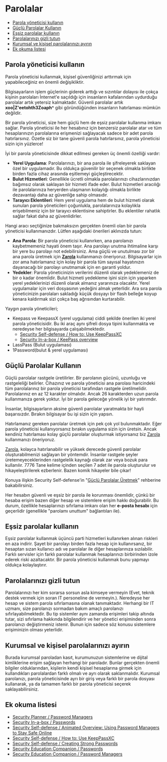 # Parolalar

* [Parola yöneticisi kullanın](#parola-yoneticisi)
* [Güçlü Parolalar Kullanın](#guclu-parola)
* [Eşsiz parolalar kullanın](#essiz-parola)
* [Parolalarınızı gizli tutun](#gizli-parola)
* [Kurumsal ve kişisel parolalarınızı ayırın](#kurumsal-kisisel-parola)
* [Ek okuma listesi](#ek-okuma)

## Parola yöneticisi kullanın<a name="parola-yoneticisi"></a>

Parola yöneticisi kullanmak, kişisel güvenliğinizi arttırmak için yapabileceğiniz en önemli değişikliktir.

Bilgisayarların işlem güçlerinin giderek arttığı ve sızıntılar dolayısı ile çokça kişinin parolaları İnternet'e saçıldığı için insanların kafalarından uydurduğu parolalar artık yetersiz kalmaktadır. Güvenli parolalar artık **xoo|Z'eetohth3Zoaph^** gibi göründüğünden insanların hatırlaması mümkün değildir.

Bir parola yöneticisi, size hem güçlü hem de eşsiz parolalar kullanma imkanı sağlar. Parola yöneticisi ile her hesabınız için benzersiz parolalar atar ve tüm hesaplarınızın parolalarına erişmenizi sağlayacak sadece bir adet parola hatırlarsınız. Özetle siz bir tane güvenli parola hatırlarsınız, parola yöneticisi sizin için yüzlerce!

İyi bir parola yöneticisinde dikkat edilmesi gereken üç önemli özelliği vardır:

* **Yerel Uygulama**: Parolalarınızı, bir ana parola ile şifreleyerek saklayan özel bir uygulamadır. Bu oldukça güvenilir bir seçenek olmakla birlikte birden fazla cihaz arasında eşitlemeyi güçleştirecektir.
* **Bulut Hizmetleri**: Genellikle ücretli olmakla parolalarınızı cihazlarınızdan bağımsız olarak saklayan bir hizmeti ifade eder. Bulut hizmetleri aracılığı ile parolalarınıza heryerden ulaşmanın kolaylığı olmakla birlikte dezavantajı daha az güvenliğe sahip olmasıdır.
* **Tarayıcı Eklentileri**: Hem yerel uygulama hem de bulut hizmeti olarak sunulan parola yöneticileri çoğunlukla, parolalarınıza kolaylıkla erişebilmeniz için bir tarayıcı eklentisine sahiptirler. Bu eklentiler rahatlık sağlar fakat daha az güvenlidirler.

Hangi aracı seçtiğinize bakmaksızın gerçekten önemli olan bir parola yöneticisi kullanmanızdır. Lütfen aşağıdaki önerileri aklınızda tutun:

* **Ana Parola**: Bir parola yöneticisi kullanırken, ana parolanızı kaybetmemeniz hayati önem taşır. Ana parolayı unutma ihtimaline karşı bir yere bu parolayı not edebilirsiniz. Ama güçlü ve unutulması zor bir ana parola üretmek için **[Zarola](https://zarola.oyd.org.tr)** kullanmanızı öneriyoruz. Bilgisayarlar için zor ama hatırlamanız için kolay bir parola tüm sayısal hayatınızın dayanacağı bir parolayı unutmamak için en garanti yoldur.
* **Yedekler**: Parola yöneticinizin verilerini düzenli olarak yedeklemeniz de bir o kadar önemlidir. Bulut hizmeti yedekleme işini sizin için yaparken yerel yedeklerinizi düzenli olarak almanız yararınıza olacaktır. Yerel uygulamalar için veri dosyasının yedeğini almak yeterlidir. Ara sıra parola yöneticinizin parolaları sakladığı küçük dosyayı bir flash belleğe koyup kenara kaldırmak sizi çokça baş ağrısından kurtarabilir.

Yaygın parola yöneticileri;

*  Keepass ve KeepassX (yerel uygulama) ciddi şekilde önerilen iki yerel parola yöneticisidir. Bu iki araç aynı şifreli dosya tipini kullanmakta ve neredeyse her bilgisayarda çalışabilmektedir.
   * [Security Self-defense / How to: Use KeepPassXC](https://ssd.eff.org/en/module/how-use-keepassxc)
   * [Security In-a-box / KeePass overview](https://securityinabox.org/en/guide/keepass/windows)
* LassPass (Bulut uygulaması)
* 1Password(bulut & yerel uygulaması)

## Güçlü Parolalar Kullanın<a name="guclu-parola"></a>

Güçlü parolalar rastgele üretilirler. Bir parolanın gücünü, uzunluğu ve rastgeleliği belirler. Cihazınız ve parola yöneticisi ana parolası haricindeki tüm parolalarınız bir parola yöneticisi tarafından rastgele üretilmelidir. Parolalarınız en az 12 karakter olmalıdır. Ancak 26 karakterden uzun parola kullanmanıza gerek yoktur. İyi bir parola geleceğe yönelik iyi bir yatırımdır.

İnsanlar, bilgisayarların aksine güvenli parolalar yaratmakta bir hayli başarısızdır. Bırakın bilgisayar bu işi sizin için yapsın.

Hatırlamanız gereken parolalar üretmek için pek çok yol bulunmaktadır. Eğer parola yöneticisi kullanıyorsanız bırakın uygulama sizin için üretsin. Ancak kendiniz hatırlaması kolay güçlü parolalar oluşturmak istiyorsanız biz [Zarola](https://zarola.oyd.org.tr) kullanmanızı öneriyoruz.

[Zarola](https://zarola.oyd.org.tr), kolayca hatırlanabilir ve yüksek derecede güvenli parolalar oluşturabilmenizi sağlayan bir yöntemdir. İnsanlar rastgele şeyler üretemeyeceklerinden rastgelelik kaynağı olarak zar veya bozuk para kullanılır. 7776 Tane kelime içinden seçilen 7 adet ile parola oluşturulur ve hikayeleştirilerek ezberlenir. Bazen komik hikayeler bile çıkar!

Konuya ilişkin Security Self-defense'in "[Güçlü Parolalar Üretmek](https://ssd.eff.org/en/module/creating-strong-passwords)" rehberine bakabilirsiniz.

Her hesabın güvenli ve eşsiz bir parola ile korunması önemlidir, çünkü bir hesaba erişim bazen diğer hesap ve sistemlere erişim hakkı doğurabilir. Bu durum, özellikle hesaplarınızı sıfırlama imkanı olan her **e-posta hesabı** için geçerlidir (genellikle "parolamı unuttum" bağlantıları ile).

## Eşsiz parolalar kullanın<a name="essiz-parola"></a>

Eşsiz parolalar kullanmak üçüncü parti hizmetleri kullanırken alınan riskleri en aza indirir. Şayet bir parolayı birden fazla hesap için kullanırsanız, bir hesaptan sızan kullanıcı adı ve parolalar ile diğer hesaplarınıza sızılabilir. Farklı servisler için farklı parolalar kullanmak hesaplarınızı birbirinden izole ederek riski azaltacaktır. Bir parola yöneticisi kullanmak bunu yapmayı oldukça kolaylaştırır.

## Parolalarınızı gizli tutun<a name="gizli-parola"></a>

Parolalarınızı her kim sorarsa sorsun asla kimseye vermeyin (Evet, teknik destek vermek için soran IT personeline de vermeyin.). Neredeyse her hesap ve sistem parola sıfırlamasına olanak tanımaktadır. Herhangi bir IT uzmanı, size parolanızı sormadan bakım amaçlı parolanızı sıfırlayabilmektedir. Bu tip sistemler aynı zamanda erişimleri takip altında tutar, sizi sıfırlama hakkında bilgilendirir ve her yönetici erişiminden sonra parolanızı değiştirmeniz istenir. Bunun için sadece söz konusu sistemlere erişiminizin olması yeterlidir.

## Kurumsal ve kişisel parolalarınızı ayırın<a name="kurumsal-kisisel-parola"></a>

Burada kurumsal paroladan kasıt, kurumunuzun sistemlerine ve dijital kimliklerine erişim sağlayan herhangi bir paroladır. Bunlar gerçekten önemli bilgiler olduklarından, kişilerin kendi kişisel hesaplarına girmek için kullandıkları parolalardan farklı olmalı ve ayrı olarak saklanmalıdır. Kurumsal parolanızı, parola yöneticisinde ayrı bir giriş veya farklı bir parola dosyası kullanarak, ya da tamamen farklı bir parola yöneticisi seçerek saklayabilirsiniz.

## Ek okuma listesi<a name="ek-okuma"></a>

* [Security Planner / Password Managers](https://securityplanner.org/#/tool/password-manager)
* [Security In-a-box / Passwords](https://securityinabox.org/en/guide/passwords/)
* [Security Self-defense / Animated Overview: Using Password Managers to Stay Safe Online](https://ssd.eff.org/en/module/animated-overview-using-password-managers-stay-safe-online)
* [Security Self-defense / How to: Use KeepPassXC](https://ssd.eff.org/en/module/how-use-keepassxc)
* [Security Self-defense / Creating Strong Passwords](https://ssd.eff.org/en/module/creating-strong-passwords)
* [Security Education Companion / Passwords](https://sec.eff.org/topics/passwords)
* [Security Education Companion / Password Managers](https://sec.eff.org/topics/password-managers)

